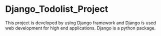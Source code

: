 # Django_Todolist_Project
This project is developed by using Django framework and Django is used web development for high end applications. Django is a python package.
